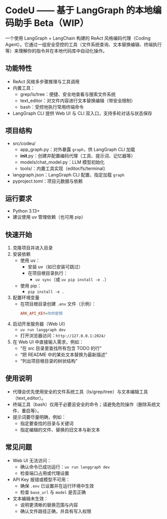 # CodeU —— 基于 LangGraph 的本地编码助手 Beta（WIP）

一个使用 LangGraph + LangChain 构建的 ReAct 风格编码代理（Coding Agent）。它通过一组安全受控的工具（文件系统查询、文本替换编辑、终端执行等）来理解你的指令并在本地代码库中自动化操作。

## 功能特性
- ReAct 风格多步骤推理与工具调用
- 内置工具：
  - grep/ls/tree：便捷、安全地查看与搜索文件系统
  - text_editor：对文件内容进行文本替换编辑（带安全限制）
  - bash：受控地执行常用终端命令
- LangGraph CLI 提供 Web UI 与 CLI 双入口，支持多轮对话与状态保存

## 项目结构
- src/codeu/
  - app_graph.py：对外暴露 `graph`，供 LangGraph CLI 加载
  - __init__.py：创建并配置编码代理（工具、提示词、记忆器等）
  - models/chat_model.py：LLM 模型初始化
  - tools/：内置工具实现（editor/fs/terminal）
- langgraph.json：LangGraph CLI 配置，指定加载 `graph`
- pyproject.toml：项目元数据与依赖

## 运行要求
- Python 3.13+
- 建议使用 uv 管理依赖（也可用 pip）

## 快速开始
1) 克隆项目并进入目录
2) 安装依赖
   - 使用 uv：
     - 安装 uv（如已安装可跳过）
     - 在项目根目录执行：
       - `uv sync`（或 `uv pip install -e .`）
   - 使用 pip：
     - `pip install -e .`
3) 配置环境变量
   - 在项目根目录创建 `.env` 文件（示例）：
     ```ini
     ARK_API_KEY=你的密钥
     ```
4) 启动开发服务器（Web UI）
   - `uv run langgraph dev`
   - 打开浏览器访问：`http://127.0.0.1:2024/`
5) 在 Web UI 中直接输入需求，例如：
   - “在 src 目录里查找所有包含 TODO 的行”
   - “把 README 中的某处文本替换为最新描述”
   - “列出项目根目录的树状结构”

## 使用说明
- 代理会优先使用安全的文件系统工具（ls/grep/tree）与文本编辑工具（text_editor）。
- 终端工具（bash）仅用于必要且安全的命令；请避免危险操作（删除系统文件、重启等）。
- 提示词要尽量明确，例如：
  - 指定要查找的目录与关键词
  - 指定编辑的文件、替换的旧文本与新文本

## 常见问题
- Web UI 无法访问：
  - 确认命令已成功运行：`uv run langgraph dev`
  - 检查端口占用或代理设置
- API Key 报错或模型不可用：
  - 确保 `.env` 已设置并在运行环境中生效
  - 检查 `base_url` 与 `model` 是否正确
- 文本编辑未生效：
  - 说明更清晰的替换范围与内容
  - 确认文件路径正确，并具有写入权限
